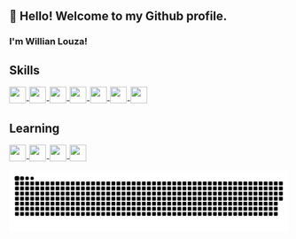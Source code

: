 ## 👋 Hello! Welcome to my Github profile.
### I'm Willian Louza!
<!--
**willianlouza/willianlouza** is a ✨ _special_ ✨ repository because its `README.md` (this file) appears on your GitHub profile.

Here are some ideas to get you started:


- 🔭 I’m currently working on ...
- 🌱 I’m currently learning ...
- 👯 I’m looking to collaborate on ...
- 🤔 I’m looking for help with ...
- 💬 Ask me about ...
- 📫 How to reach me: ...
- 😄 Pronouns: ...
- ⚡ Fun fact: ...
-->

## Skills
<img src="https://cdn.jsdelivr.net/gh/devicons/devicon/icons/git/git-original.svg" width="30" height="30"/>-<img src="https://cdn.jsdelivr.net/gh/devicons/devicon/icons/html5/html5-original.svg" width="30" height="30"/>-<img src="https://cdn.jsdelivr.net/gh/devicons/devicon/icons/css3/css3-original.svg" width="30" height="30"/>-<img src="https://cdn.jsdelivr.net/gh/devicons/devicon/icons/javascript/javascript-original.svg" width="30" height="30"/>-<img src="https://cdn.jsdelivr.net/gh/devicons/devicon/icons/jquery/jquery-original.svg" width="30" height="30"/>-<img src="https://cdn.jsdelivr.net/gh/devicons/devicon/icons/unity/unity-original.svg" width="30" height="30"/>-<img src="https://cdn.jsdelivr.net/gh/devicons/devicon/icons/csharp/csharp-original.svg" width="30" height="30"/>

## Learning
<img src="https://cdn.jsdelivr.net/gh/devicons/devicon/icons/typescript/typescript-original.svg" width="30" height="30" />-<img src="https://cdn.jsdelivr.net/gh/devicons/devicon/icons/threejs/threejs-original.svg" width="30" height="30"/>-<img src="https://cdn.jsdelivr.net/gh/devicons/devicon/icons/electron/electron-original.svg" width="30" height="30"/>-<img src="https://cdn.jsdelivr.net/gh/devicons/devicon/icons/react/react-original.svg" width="30" height="30"/>

![Snake animation](https://github.com/willianlouza/willianlouza/blob/output/github-contribution-grid-snake.svg)
